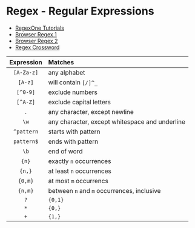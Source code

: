 # Regex - Regular Expressions 

* [RegexOne Tutorials](https://regexone.com/)
* [Browser Regex 1](https://regex101.com/)
* [Browser Regex 2](https://regexr.com/)
* [Regex Crossword](https://regexcrossword.com/)


| Expression | Matches |
|:----------:|:-------|
| `[A-Za-z]` | any alphabet |
| `[A-z]` | will contain `[/]^_` | 
| `[^0-9]` | exclude numbers | 
| `[^A-Z]` | exclude capital letters | 
| `.` | any character, except newline | 
| `\w` |  any character, except whitespace and underline |
| `^pattern` | starts with pattern |
| `pattern$` | ends with pattern | 
| `\b` | end of word |
| `{n}` | exactly `n` occurrences |
| `{n,}` | at least `n` occurrences |
| `{0,m}` | at most `m` occurrencs | 
| `{n,m}` | between `n` and `m` occurrences, inclusive | 
| `?` | `{0,1}` |
| `*` | `{0,}` |
| `+` | `{1,}` | 
